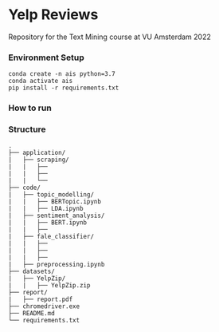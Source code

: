 # Yelp Reviews

Repository for the Text Mining course at VU Amsterdam 2022

### Environment Setup
```
conda create -n ais python=3.7
conda activate ais
pip install -r requirements.txt
```

### How to run 


### Structure
```
.
├── application/
|   ├── scraping/
|   |   ├── 
|   |   ├── 
|   |   └──  
├── code/
|   ├── topic_modelling/
|   |   ├── BERTopic.ipynb
|   |   ├── LDA.ipynb
|   ├── sentiment_analysis/        
|   |   ├── BERT.ipynb
|   |   ├── 
|   ├── fale_classifier/  
|   |   ├──   
|   |   ├── 
|   |   ├── 
|   ├── preprocessing.ipynb        
├── datasets/
|   ├── YelpZip/
|   |   ├── YelpZip.zip
├── report/
|   ├── report.pdf
├── chromedriver.exe
├── README.md
└── requirements.txt
```
